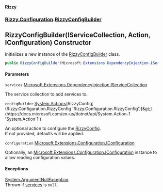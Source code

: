 #### [Rizzy](index 'index')
### [Rizzy.Configuration](Rizzy.Configuration 'Rizzy.Configuration').[RizzyConfigBuilder](Rizzy.Configuration.RizzyConfigBuilder 'Rizzy.Configuration.RizzyConfigBuilder')

## RizzyConfigBuilder(IServiceCollection, Action<RizzyConfig>, IConfiguration) Constructor

Initializes a new instance of the [RizzyConfigBuilder](Rizzy.Configuration.RizzyConfigBuilder 'Rizzy.Configuration.RizzyConfigBuilder') class.

```csharp
public RizzyConfigBuilder(Microsoft.Extensions.DependencyInjection.IServiceCollection services, System.Action<Rizzy.Configuration.RizzyConfig>? configBuilder=null, Microsoft.Extensions.Configuration.IConfiguration? configuration=null);
```
#### Parameters

<a name='Rizzy.Configuration.RizzyConfigBuilder.RizzyConfigBuilder(Microsoft.Extensions.DependencyInjection.IServiceCollection,System.Action_Rizzy.Configuration.RizzyConfig_,Microsoft.Extensions.Configuration.IConfiguration).services'></a>

`services` [Microsoft.Extensions.DependencyInjection.IServiceCollection](https://docs.microsoft.com/en-us/dotnet/api/Microsoft.Extensions.DependencyInjection.IServiceCollection 'Microsoft.Extensions.DependencyInjection.IServiceCollection')

The service collection to add services to.

<a name='Rizzy.Configuration.RizzyConfigBuilder.RizzyConfigBuilder(Microsoft.Extensions.DependencyInjection.IServiceCollection,System.Action_Rizzy.Configuration.RizzyConfig_,Microsoft.Extensions.Configuration.IConfiguration).configBuilder'></a>

`configBuilder` [System.Action&lt;](https://docs.microsoft.com/en-us/dotnet/api/System.Action-1 'System.Action`1')[RizzyConfig](Rizzy.Configuration.RizzyConfig 'Rizzy.Configuration.RizzyConfig')[&gt;](https://docs.microsoft.com/en-us/dotnet/api/System.Action-1 'System.Action`1')

An optional action to configure the [RizzyConfig](Rizzy.Configuration.RizzyConfig 'Rizzy.Configuration.RizzyConfig').  
If not provided, defaults will be applied.

<a name='Rizzy.Configuration.RizzyConfigBuilder.RizzyConfigBuilder(Microsoft.Extensions.DependencyInjection.IServiceCollection,System.Action_Rizzy.Configuration.RizzyConfig_,Microsoft.Extensions.Configuration.IConfiguration).configuration'></a>

`configuration` [Microsoft.Extensions.Configuration.IConfiguration](https://docs.microsoft.com/en-us/dotnet/api/Microsoft.Extensions.Configuration.IConfiguration 'Microsoft.Extensions.Configuration.IConfiguration')

Optionally, an [Microsoft.Extensions.Configuration.IConfiguration](https://docs.microsoft.com/en-us/dotnet/api/Microsoft.Extensions.Configuration.IConfiguration 'Microsoft.Extensions.Configuration.IConfiguration') instance to allow reading configuration values.

#### Exceptions

[System.ArgumentNullException](https://docs.microsoft.com/en-us/dotnet/api/System.ArgumentNullException 'System.ArgumentNullException')  
Thrown if [services](Rizzy.Configuration.RizzyConfigBuilder.RizzyConfigBuilder(Microsoft.Extensions.DependencyInjection.IServiceCollection,System.Action_Rizzy.Configuration.RizzyConfig_,Microsoft.Extensions.Configuration.IConfiguration)#Rizzy.Configuration.RizzyConfigBuilder.RizzyConfigBuilder(Microsoft.Extensions.DependencyInjection.IServiceCollection,System.Action_Rizzy.Configuration.RizzyConfig_,Microsoft.Extensions.Configuration.IConfiguration).services 'Rizzy.Configuration.RizzyConfigBuilder.RizzyConfigBuilder(Microsoft.Extensions.DependencyInjection.IServiceCollection, System.Action<Rizzy.Configuration.RizzyConfig>, Microsoft.Extensions.Configuration.IConfiguration).services') is `null`.